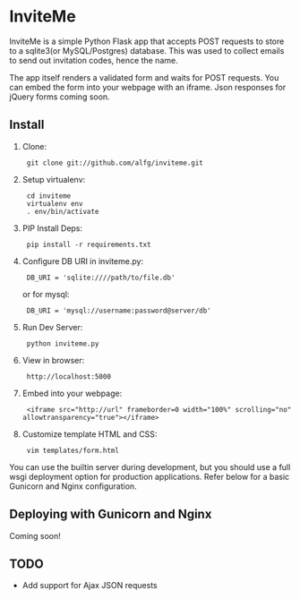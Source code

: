 # InviteMe #

InviteMe is a simple Python Flask app that accepts POST requests to store to 
a sqlite3(or MySQL/Postgres) database. This was used to collect emails to send out
invitation codes, hence the name. 

The app itself renders a validated form and waits for POST requests. You can embed
the form into your webpage with an iframe. Json responses for jQuery forms coming soon.

## Install ##

1. Clone:

        git clone git://github.com/alfg/inviteme.git

2. Setup virtualenv:

        cd inviteme
        virtualenv env
        . env/bin/activate

3. PIP Install Deps:

        pip install -r requirements.txt

4. Configure DB URI in inviteme.py:

        DB_URI = 'sqlite:////path/to/file.db'
        
    or for mysql:
    
        DB_URI = 'mysql://username:password@server/db'

5. Run Dev Server:
        
        python inviteme.py

6. View in browser:

        http://localhost:5000

7. Embed into your webpage:

        <iframe src="http://url" frameborder=0 width="100%" scrolling="no" allowtransparency="true"></iframe>

8. Customize template HTML and CSS:
        
        vim templates/form.html

You can use the builtin server during development, but you should use a full wsgi deployment option
for production applications. Refer below for a basic Gunicorn and Nginx configuration.


## Deploying with Gunicorn and Nginx ##

Coming soon!


## TODO ##

- Add support for Ajax JSON requests
